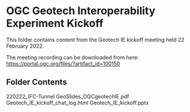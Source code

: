 # OGC Geotech Interoperability Experiment Kickoff

This folder contains content from the Geotech IE kickoff meeting held 22 February 2022.

The meeting recording can be downloaded from here: https://portal.ogc.org/files/?artifact_id=100150

## Folder Contents

220222_IFC-Tunnel GeoSlides_OGCgeotechIE.pdf
Geotech_IE_kickoff_chat_log.html
Geotech_IE_kickoff.pptx
